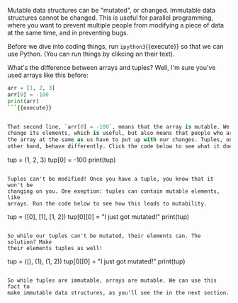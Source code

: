 Mutable data structures can be "mutated", or changed. Immutable data
structures cannot be changed. This is useful for parallel programming, where
you want to prevent multiple people from modifying a piece of data at the same time, and in preventing bugs.

Before we dive into coding things, run `ipython3`{{execute}} so that we can use Python. (You can run things by clikcing on their text).

What's the difference between arrays and tuples? Well, I'm sure you've used arrays like this before:

```python
arr = [1, 2, 3]
arr[0] = -100
print(arr)
```{{execute}}


That second line, `arr[0] = -100`, means that the array is mutable. We can
change its elements, which is useful, but also means that people who are using
the array at the same as us have to put up with our changes. Tuples, on the
other hand, behave differently. Click the code below to see what it does:

```
tup = (1, 2, 3)
tup[0] = -100
print(tup)
```{{execute}}

Tuples can't be modified! Once you have a tuple, you know that it won't be
changing on you. One exeption: tuples can contain mutable elements, like
arrays. Run the code below to see how this leads to mutability.

```
tup = ([0], [1], [1, 2])
tup[0][0] = "I just got mutated!"
print(tup)
```{{execute}}

So while our tuples can't be mutated, their elements can. The solution? Make
their elements tuples as well!

```
tup = ((), (1), (1, 2))
tup[0][0] = "I just got mutated!"
print(tup)
```{{execute}}

So while tuples are immutable, arrays are mutable. We can use this fact to
make immutable data structures, as you'll see the in the next section.
